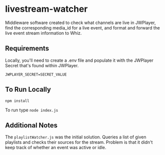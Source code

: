 # livestream-watcher

Middleware software created to check what channels are live in JWPlayer, find the corresponding media_id for a live event, and format and forward the live event stream information to Whiz.

## Requirements

Locally, you'll need to create a .env file and populate it with the JWPlayer Secret that's found within JWPlayer.

```
JWPLAYER_SECRET=SECRET_VALUE
```

## To Run Locally

```
npm install
```

To run type `node index.js`

## Additional Notes

The `playlistWatcher.js` was the initial solution. Queries a list of given playlists and checks their sources for the stream. Problem is that it didn't keep track of whether an event was active or idle.
